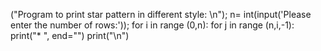 ("Program to print star pattern in different style: \n");
n= int(input('Please enter the number of rows:'));
for i in range (0,n):
    for j in range (n,i,-1):
        print("* ", end="")
    print("\n")
